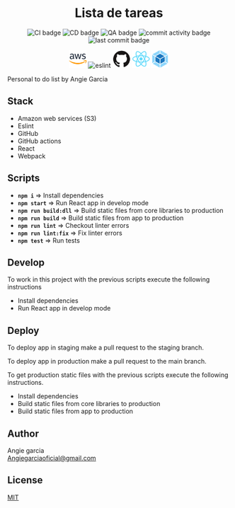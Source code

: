 <h1 align="center">Lista de tareas</h1>

<p align="center">
  <img src="https://github.com/AngieGarcia1989/lista-de-tareas-React/workflows/CI/badge.svg" alt="CI badge">
  <img src="https://github.com/AngieGarcia1989/lista-de-tareas-React/workflows/CD/badge.svg" alt="CD badge">
  <img src="https://github.com/AngieGarcia1989/lista-de-tareas-React/workflows/QA/badge.svg" alt="QA badge">
  <img src="https://img.shields.io/github/commit-activity/m/AngieGarcia1989/lista-de-tareas-React?logo=github" alt="commit activity badge">
  <img src="https://img.shields.io/github/last-commit/AngieGarcia1989/lista-de-tareas-React?logo=github" alt="last commit badge">
</p>

<p align="center">
  <img src="https://raw.githubusercontent.com/devicons/devicon/9c6bfdb9783cdfe1018666ed76adcfd3eab6fad6/icons/amazonwebservices/amazonwebservices-original.svg" alt="AWS" width="40" height="40"/>
  <img src="https://simpleicons.org/icons/eslint.svg" alt="eslint" width="40" height="40"/>
  <img src="https://raw.githubusercontent.com/devicons/devicon/9c6bfdb9783cdfe1018666ed76adcfd3eab6fad6/icons/github/github-original.svg" alt="github" width="40" height="40"/>
  <img src="https://raw.githubusercontent.com/devicons/devicon/9c6bfdb9783cdfe1018666ed76adcfd3eab6fad6/icons/react/react-original.svg" alt="react" width="40" height="40"/>
  <img src="https://raw.githubusercontent.com/devicons/devicon/9c6bfdb9783cdfe1018666ed76adcfd3eab6fad6/icons/webpack/webpack-original.svg" alt="webpack" width="40" height="40"/>
</p>

Personal to do list by Angie Garcia

## Stack

- Amazon web services (S3)
- Eslint
- GitHub
- GitHub actions
- React
- Webpack

## Scripts

- **`npm i`** => Install dependencies
- **`npm start`** => Run React app in develop mode
- **`npm run build:dll`** => Build static files from core libraries to production 
- **`npm run build`** => Build static files from app to production 
- **`npm run lint`** => Checkout linter errors
- **`npm run lint:fix`** => Fix linter errors
- **`npm test`** => Run tests

## Develop

To work in this project with the previous scripts execute the following instructions

- Install dependencies
- Run React app in develop mode

## Deploy

To deploy app in staging make a pull request to the staging branch.

To deploy app in production make a pull request to the main branch.

To get production static files with the previous scripts execute the following instructions.

- Install dependencies
- Build static files from core libraries to production 
- Build static files from app to production 

## Author

Angie garcia  
Angiegarciaoficial@gmail.com

## License

[MIT](./LICENSE)
